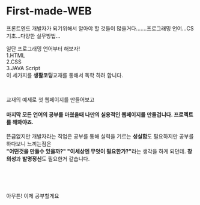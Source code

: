 # First-made-WEB

프론트엔드 개발자가 되기위해서 알아야 할 것들이 많을거다.......프로그래밍 언어...CS기초...다양한 실무방법...

<p>일단 프로그래밍 언어부터 해보자!<br>
1.HTML<br>
2.CSS<br>
3.JAVA Script<br>
이 세가지를 <strong>생활코딩</strong>교재를 통해서 독학 하려 합니다.</p> <br>

<p>교재의 예제로 첫 웹페이지를 만들어보고
<h4>마지막 모든 언어의 공부를 마쳤을때 나만의 실용적인 웹페이지를 만들겁니다. 프로젝트를 해봐야죠.</h4>
뜬금없지만 개발자라는 직업은 공부를 통해 실력을 기르는 <strong>성실함</strong>도 필요하지만 공부를 하다보니 느끼는점은<br>
<strong>"어떤것을 만들수 있을까?" "이세상엔 무엇이 필요한가?"</strong>라는 생각을 하게 되던데. <strong>창의성</strong>과 <strong>발명정신</strong>도 필요한거 같습니다.</p>
<br><br><br>
<p>아무튼! 이제 공부할게요</p>
